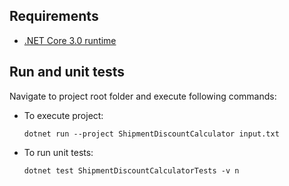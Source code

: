 ## Requirements
- [.NET Core 3.0 runtime](https://dotnet.microsoft.com/download/dotnet-core/3.0/runtime)

## Run and unit tests
Navigate to project root folder and execute following commands:

- To execute project:
    ```
    dotnet run --project ShipmentDiscountCalculator input.txt
    ```

- To run unit tests:
    ```
    dotnet test ShipmentDiscountCalculatorTests -v n
    ```